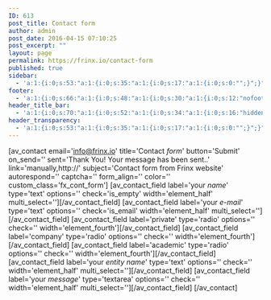 ```yaml
---
ID: 613
post_title: Contact form
author: admin
post_date: 2016-04-15 07:10:25
post_excerpt: ""
layout: page
permalink: https://frinx.io/contact-form
published: true
sidebar:
  - 'a:1:{i:0;s:53:"a:1:{i:0;s:35:"a:1:{i:0;s:17:"a:1:{i:0;s:0:"";}";}";}";}'
footer:
  - 'a:1:{i:0;s:66:"a:1:{i:0;s:48:"a:1:{i:0;s:30:"a:1:{i:0;s:12:"nofooterarea";}";}";}";}'
header_title_bar:
  - 'a:1:{i:0;s:70:"a:1:{i:0;s:52:"a:1:{i:0;s:34:"a:1:{i:0;s:16:"hidden_title_bar";}";}";}";}'
header_transparency:
  - 'a:1:{i:0;s:53:"a:1:{i:0;s:35:"a:1:{i:0;s:17:"a:1:{i:0;s:0:"";}";}";}";}'
---
```

[av_contact email='info@frinx.io' title='Contact *form*' button='Submit' on_send='' sent='Thank You! Your message has been sent..' link='manually,http://' subject='Contact form from Frinx website' autorespond='' captcha='' form_align='' color='' custom_class='fx_cont_form'] [av_contact_field label='your *name*' type='text' options='' check='is_empty' width='element_half' multi_select=''][/av_contact_field] [av_contact_field label='your *e-mail*' type='text' options='' check='is_email' width='element_half' multi_select=''][/av_contact_field] [av_contact_field label='private' type='radio' options='' check='' width='element_fourth'][/av_contact_field] [av_contact_field label='company' type='radio' options='' check='' width='element_fourth'][/av_contact_field] [av_contact_field label='academic' type='radio' options='' check='' width='element_fourth'][/av_contact_field] [av_contact_field label='your *entity name*' type='text' options='' check='' width='element_half' multi_select=''][/av_contact_field] [av_contact_field label='your *message*' type='textarea' options='' check='' width='element_half' multi_select=''][/av_contact_field] [/av_contact]